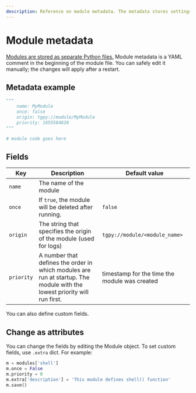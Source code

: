 ```yaml
---
description: Reference on module metadata. The metadata stores settings such as module name and execution order.
---
```


# Module metadata

[Modules are stored as separate Python files.](../extensibility/modules#storage) Module metadata is
a YAML comment in the beginning of the module file. You can safely edit it manually; the changes will apply 
after a restart.

## Metadata example

```python
"""
    name: MyModule
    once: false
    origin: tgpy://module/MyModule
    priority: 1655584820
"""

# module code goes here
```

## Fields

| Key        | Description                                                                                                              | Default value                                 |
|------------|--------------------------------------------------------------------------------------------------------------------------|-----------------------------------------------|
| `name`     | The name of the module                                                                                                   |                                               |
| `once`     | If `true`, the module will be deleted after running.                                                                     | `false`                                       |
| `origin`   | The string that specifies the origin of the module (used for logs)                                                       | `tgpy://module/<module_name>`                 |
| `priority` | A number that defines the order in which modules are run at startup. The module with the lowest priority will run first. | timestamp for the time the module was created |

You can also define custom fields.


## Change as attributes

You can change the fields by editing the Module object. To set custom fields, use `.extra` dict. For example:

```python
m = modules['shell']
m.once = False
m.priority = 0
m.extra['description'] = 'This module defines shell() function'
m.save()
```

